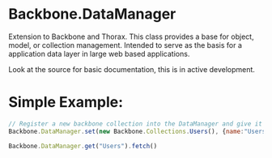 Backbone.DataManager
================

Extension to Backbone and Thorax. This class provides a base for object, model, or collection management. Intended to serve as the basis for a application data layer in large web based applications.


Look at the source for basic documentation, this is in active development.

Simple Example:
================
```js
// Register a new backbone collection into the DataManager and give it a name of "Users"
Backbone.DataManager.set(new Backbone.Collections.Users(), {name:"Users"});

Backbone.DataManager.get("Users").fetch()
```


